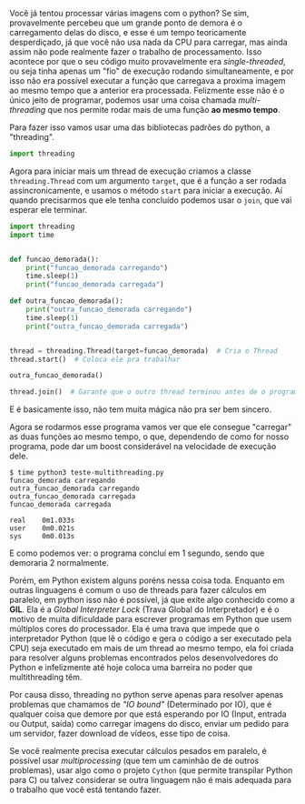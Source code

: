 <!--

# À abordar
 - [X] Problemas single-thread
 - [X] O que é multi-threading
 - [X] Como criar threads
 - [X] GIL
 - [ ] Sincronização
 - [ ] Threading para IO
 - [ ] MultiThreading vs Multiprocessing

# Sugestões
### Título
  - MultiThreading em Python

### SubTítulo
  - Se prepare para os piores problemas da sua vida
  - Algumas boas (outras nem tanto) práticas para código concorrente

-->

Você já tentou processar várias imagens com o python? Se sim, provavelmente
percebeu que um grande ponto de demora é o carregamento delas do disco, e esse
é um tempo teoricamente desperdiçado, já que você não usa nada da CPU para
carregar, mas ainda assim não pode realmente fazer o trabalho de processamento.
Isso acontece por que o seu código muito provavelmente era *single-threaded*, ou
seja tinha apenas um "fio" de execução rodando simultaneamente, e por isso não
era possível executar a função que carregava a proxima imagem ao mesmo tempo
que a anterior era processada. Felizmente esse não é o único jeito de
programar, podemos usar uma coisa chamada *multi-threading* que nos permite
rodar mais de uma função **ao mesmo tempo**.

Para fazer isso vamos usar uma das bibliotecas padrões do python, a
"threading".

```py
import threading
```

Agora para iniciar mais um thread de execução criamos a classe
`threading.Thread` com um argumento `target`, que é a função a ser rodada
assincronicamente, e usamos o método `start` para iniciar a execução. Aí quando
precisarmos que ele tenha concluído podemos usar o `join`, que vai esperar ele
terminar.

```py
import threading
import time


def funcao_demorada():
    print("funcao_demorada carregando")
    time.sleep(1)
    print("funcao_demorada carregada")

def outra_funcao_demorada():
    print("outra_funcao_demorada carregando")
    time.sleep(1)
    print("outra_funcao_demorada carregada")


thread = threading.Thread(target=funcao_demorada)  # Cria o Thread
thread.start()  # Coloca ele pra trabalhar

outra_funcao_demorada()

thread.join()  # Garante que o outro thread terminou antes de o programa fechar
```

E é basicamente isso, não tem muita mágica não pra ser bem sincero.

Agora se rodarmos esse programa vamos ver que ele consegue "carregar" as duas
funções ao mesmo tempo, o que, dependendo de como for nosso programa, pode dar
um boost considerável na velocidade de execução dele.

```shell
$ time python3 teste-multithreading.py
funcao_demorada carregando
outra_funcao_demorada carregando
outra_funcao_demorada carregada
funcao_demorada carregada

real    0m1.033s
user    0m0.021s
sys     0m0.013s
```

E como podemos ver: o programa concluí em 1 segundo, sendo que demoraria 2
normalmente.

Porém, em Python existem alguns poréns nessa coisa toda. Enquanto em outras
linguagens é comum o uso de threads para fazer cálculos em paralelo, em python
isso não é possível, já que exite algo conhecido como a **GIL**. Ela é a
*Global Interpreter Lock* (Trava Global do Interpretador) e é o motivo de muita
dificuldade para escrever programas em Python que usem múltiplos cores do
processador. Ela é uma trava que impede que o interpretador Python (que lê o
código e gera o código a ser executado pela CPU) seja executado em mais de um
thread ao mesmo tempo, ela foi criada para resolver alguns problemas
encontrados pelos desenvolvedores do Python e infelizmente até hoje coloca uma
barreira no poder que multithreading têm.

Por causa disso, threading no python serve apenas para resolver apenas
problemas que chamamos de *"IO bound"* (Determinado por IO), que é qualquer
coisa que demore por que está esperando por IO (Input, entrada ou Output,
saída) como carregar imagens do disco, enviar um pedido para um servidor, fazer
download de vídeos, esse tipo de coisa.

Se você realmente precisa executar cálculos pesados em paralelo, é possível
usar *multiprocessing* (que tem um caminhão de de outros problemas), usar algo como
o projeto `Cython` (que permite transpilar Python para C) ou talvez considerar
se outra linguagem não é mais adequada para o trabalho que você está tentando
fazer.

